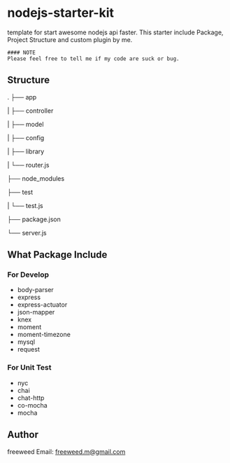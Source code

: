 # nodejs-starter-kit
template for start awesome nodejs api faster. This starter include Package, Project Structure and custom plugin by me.

```
#### NOTE
Please feel free to tell me if my code are suck or bug.
```

## Structure
.
├── app

|   ├── controller

|   ├── model 

|   ├── config

|   ├── library

|   └── router.js

├── node_modules

├── test

|   └── test.js

├── package.json

└── server.js

## What Package Include
### For Develop
- body-parser
- express
- express-actuator
- json-mapper
- knex
- moment
- moment-timezone
- mysql
- request

### For Unit Test
- nyc
- chai
- chat-http
- co-mocha
- mocha

## Author
freeweed
Email: freeweed.m@gmail.com
